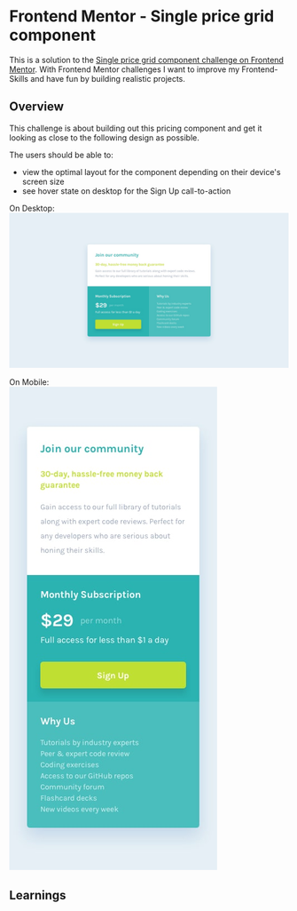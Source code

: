 # Frontend Mentor - Single price grid component

This is a solution to the [Single price grid component challenge on Frontend Mentor](https://www.frontendmentor.io/challenges/single-price-grid-component-5ce41129d0ff452fec5abbbc).
With Frontend Mentor challenges I want to improve my Frontend-Skills and have fun by
building realistic projects.



## Overview

This challenge is about building out this pricing component and get it looking as close
to the following design as possible.

The users should be able to:
- view the optimal layout for the component depending on their device's screen size
- see hover state on desktop for the Sign Up call-to-action

On Desktop:\
![](design/desktop-design.jpg)

On Mobile:\
![](design/mobile-design.jpg)


## Learnings
